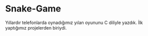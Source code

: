# Snake-Game
Yıllardır telefonlarda oynadığımız yılan oyununu C diliyle yazdık. İlk yaptığımız projelerden biriydi. 
